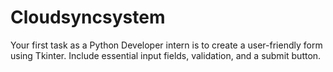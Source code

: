 # Cloudsyncsystem
Your first task as a Python Developer intern is to create a user-friendly form using Tkinter. Include essential input fields, validation, and a submit button. 
